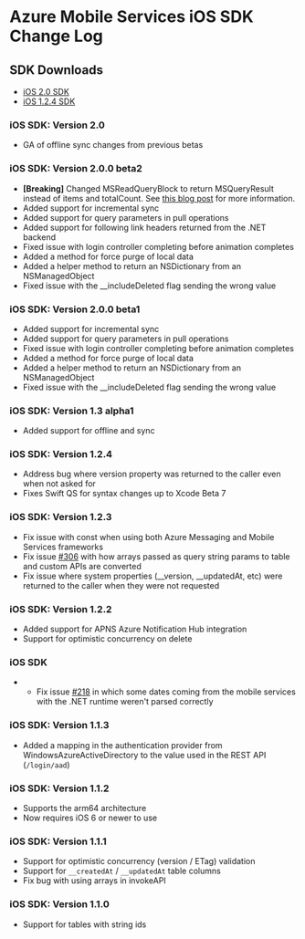 # Azure Mobile Services iOS SDK Change Log

## SDK Downloads
- [iOS 2.0 SDK](http://aka.ms/gc6fex)
- [iOS 1.2.4 SDK](http://aka.ms/kymw2g)

### iOS SDK: Version 2.0
- GA of offline sync changes from previous betas

### iOS SDK: Version 2.0.0 beta2
- **[Breaking]** Changed MSReadQueryBlock to return MSQueryResult instead of items and totalCount. See [this blog post](http://azure.microsoft.com/blog/2014/10/07/mobile-services-beta-ios-sdk-released/) for more information.
- Added support for incremental sync
- Added support for query parameters in pull operations
- Added support for following link headers returned from the .NET backend
- Fixed issue with login controller completing before animation completes
- Added a method for force purge of local data
- Added a helper method to return an NSDictionary from an NSManagedObject
- Fixed issue with the __includeDeleted flag sending the wrong value

### iOS SDK: Version 2.0.0 beta1

- Added support for incremental sync
- Added support for query parameters in pull operations
- Fixed issue with login controller completing before animation completes
- Added a method for force purge of local data
- Added a helper method to return an NSDictionary from an NSManagedObject
- Fixed issue with the __includeDeleted flag sending the wrong value

### iOS SDK: Version 1.3 alpha1
- Added support for offline and sync

### iOS SDK: Version 1.2.4
- Address bug where version property was returned to the caller even when not asked for
- Fixes Swift QS for syntax changes up to Xcode Beta 7

### iOS SDK: Version 1.2.3
- Fix issue with const when using both Azure Messaging and Mobile Services frameworks
- Fix issue [#306](https://github.com/Azure/azure-mobile-services/issues/306) with how arrays passed as query string params to table and custom APIs are converted 
- Fix issue where system properties (__version, __updatedAt, etc) were returned to the caller when they were not requested

### iOS SDK: Version 1.2.2
- Added support for APNS Azure Notification Hub integration
- Support for optimistic concurrency on delete

### iOS SDK
- - Fix issue [#218](https://github.com/WindowsAzure/azure-mobile-services/issues/218) in which some dates coming from the mobile services with the .NET runtime weren't parsed correctly

### iOS SDK: Version 1.1.3
- Added a mapping in the authentication provider from WindowsAzureActiveDirectory to the value used in the REST API (`/login/aad`)

### iOS SDK: Version 1.1.2
- Supports the arm64 architecture
- Now requires iOS 6 or newer to use 

### iOS SDK: Version 1.1.1
- Support for optimistic concurrency (version / ETag) validation
- Support for `__createdAt` / `__updatedAt` table columns
- Fix bug with using arrays in invokeAPI

### iOS SDK: Version 1.1.0
- Support for tables with string ids

